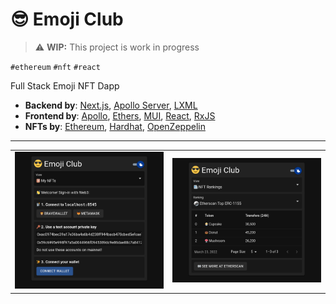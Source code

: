 # 😎 Emoji Club

> ⚠️  **WIP:** This project is work in progress

`#ethereum` `#nft` `#react`

Full Stack Emoji NFT Dapp

- **Backend by**: [Next.js][next], [Apollo Server][apollo-server], [LXML][lxml]
- **Frontend by**: [Apollo][apollo], [Ethers][ethers], [MUI][mui], [React][react], [RxJS][rxjs]
- **NFTs by**: [Ethereum][ethereum], [Hardhat][hardhat], [OpenZeppelin][openzeppelin]

---

<table>
  <tr>
    <td>
      <img
        alt="elevators screenshot"
        src="./assets/my-nfts-dark.png"
      />
    </td>
    <td>
      <img
        alt="elevator movement screenshot"
        src="./assets/nft-rankings-dark.png"
      />
    </td>
  </tr>
</table>

[apollo]: https://github.com/apollographql/apollo-client
[apollo-server]: https://github.com/apollographql/apollo-server
[ethereum]: https://github.com/ethereum
[ethers]: https://github.com/ethers-io/ethers.js/
[hardhat]: https://github.com/NomicFoundation/hardhat
[lxml]: https://github.com/lxml/lxml
[mui]: https://github.com/mui
[next]: https://github.com/vercel/next.js
[openzeppelin]: https://github.com/OpenZeppelin/openzeppelin-contracts
[react]: https://github.com/facebook/react
[rxjs]: https://github.com/ReactiveX/rxjs
